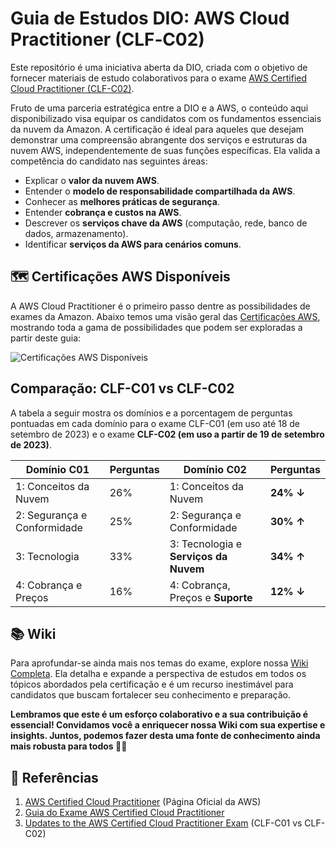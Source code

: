 # Guia de Estudos DIO: AWS Cloud Practitioner (CLF‐C02)

Este repositório é uma iniciativa aberta da DIO, criada com o objetivo de fornecer materiais de estudo colaborativos para o exame [AWS Certified Cloud Practitioner (CLF-C02)](https://aws.amazon.com/pt/certification/certified-cloud-practitioner/).

Fruto de uma parceria estratégica entre a DIO e a AWS, o conteúdo aqui disponibilizado visa equipar os candidatos com os fundamentos essenciais da nuvem da Amazon. A certificação é ideal para aqueles que desejam demonstrar uma compreensão abrangente dos serviços e estruturas da nuvem AWS, independentemente de suas funções específicas. Ela valida a competência do candidato nas seguintes áreas:

* Explicar o **valor da nuvem AWS**.
* Entender o **modelo de responsabilidade compartilhada da AWS**.
* Conhecer as **melhores práticas de segurança**.
* Entender **cobrança e custos na AWS**.
* Descrever os **serviços chave da AWS** (computação, rede, banco de dados, armazenamento).
* Identificar **serviços da AWS para cenários comuns**.

## 🗺️ Certificações AWS Disponíveis

A AWS Cloud Practitioner é o primeiro passo dentre as possibilidades de exames da Amazon. Abaixo temos uma visão geral das [Certificações AWS](https://aws.amazon.com/pt/certification), mostrando toda a gama de possibilidades que podem ser exploradas a partir deste guia:

![Certificações AWS Disponíveis](https://github.com/digitalinnovationone/aws-clf-c02/assets/730492/6829dcee-fcac-4525-bc74-6daaaec514f9)

## Comparação: CLF-C01 vs CLF-C02

A tabela a seguir mostra os domínios e a porcentagem de perguntas pontuadas em cada domínio para o exame CLF-C01 (em uso até 18 de setembro de 2023) e o exame **CLF-C02 (em uso a partir de 19 de setembro de 2023)**.

| Domínio C01                       | Perguntas | Domínio C02                           | Perguntas      |
|-----------------------------------|-----------|---------------------------------------|----------------|
| 1: Conceitos da Nuvem             | 26%       | 1: Conceitos da Nuvem                 | **24% ↓**      |
| 2: Segurança e Conformidade       | 25%       | 2: Segurança e Conformidade           | **30% ↑**      |
| 3: Tecnologia                     | 33%       | 3: Tecnologia e **Serviços da Nuvem** | **34% ↑**      |
| 4: Cobrança e Preços              | 16%       | 4: Cobrança, Preços e **Suporte**     | **12% ↓**      |

## 📚 Wiki

Para aprofundar-se ainda mais nos temas do exame, explore nossa [Wiki Completa](https://github.com/digitalinnovationone/aws-clf-c02/wiki). Ela detalha e expande a perspectiva de estudos em todos os tópicos abordados pela certificação e é um recurso inestimável para candidatos que buscam fortalecer seu conhecimento e preparação. 

**Lembramos que este é um esforço colaborativo e a sua contribuição é essencial! Convidamos você a enriquecer nossa Wiki com sua expertise e insights. Juntos, podemos fazer desta uma fonte de conhecimento ainda mais robusta para todos 👊🤩**

## 📌 Referências

1. [AWS Certified Cloud Practitioner](https://aws.amazon.com/pt/certification/certified-cloud-practitioner/) (Página Oficial da AWS)
2. [Guia do Exame AWS Certified Cloud Practitioner](https://github.com/digitalinnovationone/aws-clf-c02/files/14139841/AWS.Certified.Cloud.Practitioner.certificate.pdf)
3. [Updates to the AWS Certified Cloud Practitioner Exam](https://www.whizlabs.com/blog/aws-cloud-practitioner-clf-c02-exam/) (CLF-C01 vs CLF-C02)
